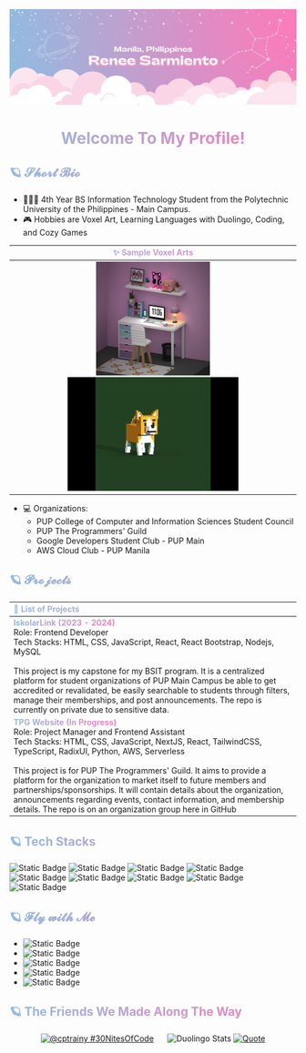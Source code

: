 <style>
h1, h2, h3, th, b {
    background: linear-gradient(to right, #93BBE0, #F47FBB);
    -webkit-background-clip: text;
    -webkit-text-fill-color: transparent;
}

h1 {
  text-align:center;
}
</style>

![banner](assets\banner.png)

# Welcome To My Profile!

## 🪐 𝓢𝓱𝓸𝓻𝓽 𝓑𝓲𝓸 
- 👩🏽‍🎓 4th Year BS Information Technology Student from the Polytechnic University of the Philippines - Main Campus. 
- 🎮 Hobbies are Voxel Art, Learning Languages with Duolingo, Coding, and Cozy Games
<center>

| ✨ Sample Voxel Arts |
|:---:|
|<img src="assets\vox_art1.jpg" width="200" height="200"><img src="assets\vox_art2.gif" width="300" height="200">|

</center>

- 💻 Organizations: 
  - PUP College of Computer and Information Sciences Student Council
  - PUP The Programmers' Guild
  - Google Developers Student Club - PUP Main
  - AWS Cloud Club - PUP Manila 


## 🪐 𝓟𝓻𝓸𝓳𝓮𝓬𝓽𝓼

| 🔭 List of Projects |
| :--- |
| <b>IskolarLink (2023 - 2024)</b> <br/> Role: Frontend Developer<br/>Tech Stacks: HTML, CSS, JavaScript, React, React Bootstrap, Nodejs, MySQL <br/><br/> This project is my capstone for my BSIT program. It is a centralized platform for student organizations of PUP Main Campus be able to get accredited or revalidated, be easily searchable to students through filters, manage their memberships, and post announcements. The repo is currently on private due to sensitive data.<br/>|
| <b>TPG Website (In Progress)</b> <br/> Role: Project Manager and Frontend Assistant<br/>Tech Stacks: HTML, CSS, JavaScript, NextJS, React, TailwindCSS, TypeScript, RadixUI, Python, AWS, Serverless <br/><br/>This project is for PUP The Programmers' Guild. It aims to provide a platform for the organization to market itself to future members and partnerships/sponsorships. It will contain details about the organization, announcements regarding events, contact information, and membership details. The repo is on an organization group here in GitHub<br/>|

## 🪐 Tech Stacks
![Static Badge](https://img.shields.io/badge/Python---?style=for-the-badge&logo=Python&logoColor=black&color=white)
![Static Badge](https://img.shields.io/badge/C%23---?style=for-the-badge&logo=Csharp&logoColor=black&color=white)
![Static Badge](https://img.shields.io/badge/C---?style=for-the-badge&logo=C&logoColor=black&color=white)
![Static Badge](https://img.shields.io/badge/JavaScript---?style=for-the-badge&logo=JavaScript&logoColor=black&color=white)
![Static Badge](https://img.shields.io/badge/HTML---?style=for-the-badge&logo=HTML5&logoColor=black&color=white)
![Static Badge](https://img.shields.io/badge/CSS---?style=for-the-badge&logo=CSS3&logoColor=black&color=white)
![Static Badge](https://img.shields.io/badge/React---?style=for-the-badge&logo=React&logoColor=black&color=white)
![Static Badge](https://img.shields.io/badge/Bootstrap---?style=for-the-badge&logo=Bootstrap&logoColor=black&color=white)
![Static Badge](https://img.shields.io/badge/MySQL---?style=for-the-badge&logo=MySQL&logoColor=black&color=white)


## 🪐 𝓕𝓵𝔂 𝔀𝓲𝓽𝓱 𝓜𝓮
- ![Static Badge](https://img.shields.io/badge/gmail-renee.j.sarmiento%40gmail.com-purple?style=social&logo=Gmail&link=mailto%3Arenee.j.sarmiento%40gmail.com)
- ![Static Badge](https://img.shields.io/badge/Discord-CptRainy-blue?style=social&logo=Discord&link=https%3A%2F%2Fdiscordapp.com%2Fusers%2F435769328059678720)
- ![Static Badge](https://img.shields.io/badge/Duolingo-KapitanUlan-blue?style=social&logo=Duolingo&link=https%3A%2F%2Fwww.duolingo.com%2Fprofile%2FKapitanUlan)
- ![Static Badge](https://img.shields.io/badge/FreeCodeCamp-CptRainy-black?style=social&logo=freecodecamp&color=white&link=https%3A%2F%2Fwww.freecodecamp.org%2FCptRainy)
- ![Static Badge](https://img.shields.io/badge/Steam-cptrainy-black?style=social&logo=steam&color=white&link=https%3A%2F%2Fsteamcommunity.com%2Fid%2Fcptrainy%2F)




## 🪐 The Friends We Made Along The Way

<center>

<a href="https://www.codedex.io/@cptrainy/30-nites-of-code" style="margin-right: 20px;">![@cptrainy #30NitesOfCode](https://www.codedex.io/api/petStatus?user=cptrainy)</a>
<img src="https://duolingo-stats-card.vercel.app/api?username=KapitanUlan&theme=nightowl" alt="Duolingo Stats"/>
[![Quote](https://quotes-github-readme.vercel.app/api?type=horizontal&theme=dracula)](https://github.com/piyushsuthar/github-readme-quotes)

</center>
